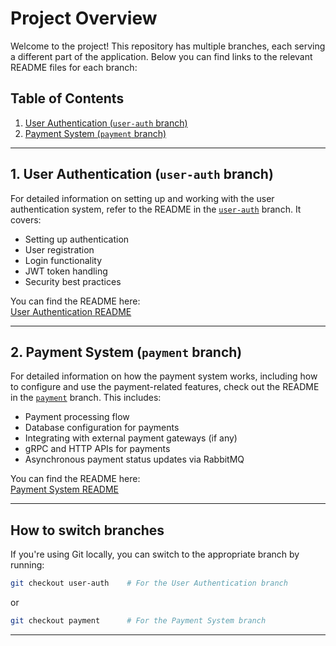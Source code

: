 # Project Overview

Welcome to the project! This repository has multiple branches, each serving a different part of the application. Below you can find links to the relevant README files for each branch:

## Table of Contents

1. [User Authentication (`user-auth` branch)](#user-auth-branch)
2. [Payment System (`payment` branch)](#payment-branch)

---

## 1. User Authentication (`user-auth` branch)

For detailed information on setting up and working with the user authentication system, refer to the README in the [`user-auth`](https://github.com/your-username/your-repo-name/tree/user-auth) branch. It covers:

- Setting up authentication
- User registration
- Login functionality
- JWT token handling
- Security best practices

You can find the README here:  
[User Authentication README](https://github.com/your-username/your-repo-name/blob/user-auth/README.md)

---

## 2. Payment System (`payment` branch)

For detailed information on how the payment system works, including how to configure and use the payment-related features, check out the README in the [`payment`](https://github.com/your-username/your-repo-name/tree/payment) branch. This includes:

- Payment processing flow
- Database configuration for payments
- Integrating with external payment gateways (if any)
- gRPC and HTTP APIs for payments
- Asynchronous payment status updates via RabbitMQ

You can find the README here:  
[Payment System README](https://github.com/your-username/your-repo-name/blob/payment/README.md)

---

## How to switch branches

If you're using Git locally, you can switch to the appropriate branch by running:

```bash
git checkout user-auth    # For the User Authentication branch
```

or

```bash
git checkout payment      # For the Payment System branch
```

---
